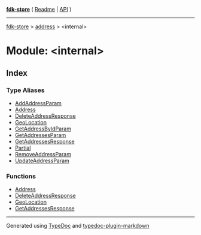 [**fdk-store**](../../README.md) ( [Readme](../../README.md) \| [API](../../API.md) )

---

[fdk-store](../../API.md) > [address](../README.md) > \<internal\>

# Module: \<internal\>

## Index

### Type Aliases

- [AddAddressParam](type-aliases/type-alias.AddAddressParam.md)
- [Address](type-aliases/type-alias.Address.md)
- [DeleteAddressResponse](type-aliases/type-alias.DeleteAddressResponse.md)
- [GeoLocation](type-aliases/type-alias.GeoLocation.md)
- [GetAddressByIdParam](type-aliases/type-alias.GetAddressByIdParam.md)
- [GetAddressesParam](type-aliases/type-alias.GetAddressesParam.md)
- [GetAddressesResponse](type-aliases/type-alias.GetAddressesResponse.md)
- [Partial](type-aliases/type-alias.Partial.md)
- [RemoveAddressParam](type-aliases/type-alias.RemoveAddressParam.md)
- [UpdateAddressParam](type-aliases/type-alias.UpdateAddressParam.md)

### Functions

- [Address](functions/function.Address-1.md)
- [DeleteAddressResponse](functions/function.DeleteAddressResponse-1.md)
- [GeoLocation](functions/function.GeoLocation-1.md)
- [GetAddressesResponse](functions/function.GetAddressesResponse-1.md)

---

Generated using [TypeDoc](https://typedoc.org/) and [typedoc-plugin-markdown](https://www.npmjs.com/package/typedoc-plugin-markdown)
